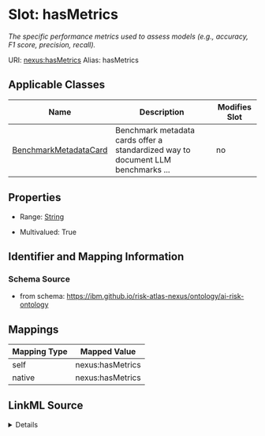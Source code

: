 

# Slot: hasMetrics


_The specific performance metrics used to assess models (e.g., accuracy, F1 score, precision, recall)._





URI: [nexus:hasMetrics](https://ibm.github.io/risk-atlas-nexus/ontology/hasMetrics)
Alias: hasMetrics

<!-- no inheritance hierarchy -->





## Applicable Classes

| Name | Description | Modifies Slot |
| --- | --- | --- |
| [BenchmarkMetadataCard](BenchmarkMetadataCard.md) | Benchmark metadata cards offer a standardized way to document LLM benchmarks ... |  no  |







## Properties

* Range: [String](String.md)

* Multivalued: True





## Identifier and Mapping Information







### Schema Source


* from schema: https://ibm.github.io/risk-atlas-nexus/ontology/ai-risk-ontology




## Mappings

| Mapping Type | Mapped Value |
| ---  | ---  |
| self | nexus:hasMetrics |
| native | nexus:hasMetrics |




## LinkML Source

<details>
```yaml
name: hasMetrics
description: The specific performance metrics used to assess models (e.g., accuracy,
  F1 score, precision, recall).
from_schema: https://ibm.github.io/risk-atlas-nexus/ontology/ai-risk-ontology
rank: 1000
alias: hasMetrics
domain_of:
- BenchmarkMetadataCard
range: string
multivalued: true

```
</details>
